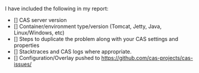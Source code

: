 <!--

# Thanks

We want to start off by saying thank you for using CAS. This project is a labor of love, and we appreciate all of the users 
that catch bugs, make performance improvements, and help with documentation. Every contribution is meaningful, so thank you 
for participating. That being said, here are a few guidelines that we ask you to follow so we can successfully address your issue.

# Before you report issues

In order to streamline the process of evaluating issues, we ask that you:

- First, check with CAS' user mailing list to see if the issue has been reported there and if there are any workarounds.
- Cross check with the official CAS documentation to see if there are any missing steps in your configuration.
- Check CAS' issue tracker to see if your issue has already been reported.
 
# Remember that...

If you have a question about how to configure a feature in CAS, please use the CAS mailing lists instead. If your submission is not an actual issue or does not carry enough diagnostic data described and enumerated below, the issue may be automatically tagged and closed.

## To reproduce the issue

When and where appropriate, please submit your CAS configuration/overlay to this project in form of a pull request so we could easily evaluate your deployment configuration to reproduce the issue: 

https://github.com/cas-projects/cas-issues/

Thank you.
-->

I have included the following in my report:

- [] CAS server version
- [] Container/environment type/version (Tomcat, Jetty, Java, Linux/Windows, etc)
- [] Steps to duplicate the problem along with your CAS settings and properties
- [] Stacktraces and CAS logs where appropriate.
- [] Configuration/Overlay pushed to https://github.com/cas-projects/cas-issues/
